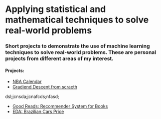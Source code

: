 # Applying statistical and mathematical techniques to solve real-world problems

### Short projects to demonstrate the use of machine learning techniques to solve real-world problems. These are personal projects from different areas of my interest.

#### Projects:
* [NBA Calendar](https://github.com/ddantasds/Data-Science-Projects/blob/master/NBA%20calendar/NBA%20season%20calendar.ipynb)
* [Gradiend Descent from scracth](https://github.com/ddantasds/Data-Science-Projects/blob/master/Gradiend%20Descent%20Algorithm/Gradient%20Descent%20Algorithm.ipynb)

dsl;jcnsda;jcnafcds;nfasd;

* [Good Reads: Recommender System for Books](https://github.com/ddantasds/Data-Science-Projects/blob/master/goodreads/codes/good_reads_IBCF.ipynb)
* [EDA: Brazilian Cars Price](https://www.kaggle.com/sandey/eda-brazilian-cars-price)
